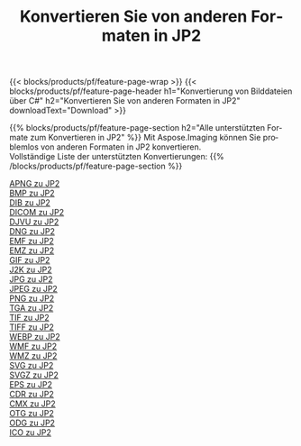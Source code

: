 ﻿---
title: Konvertieren Sie von anderen Formaten in JP2 
weight: 3920
url: /de/net/conversion/to/jp2 
lang: de
langdirlevel: 2
locales: zh-hans,ja,it,ru,de,es,fr,nl,id,lt,pl,pt,vi,tr,ko,zh-hant,ar,hi,th,sv,cs,uk,he
description: Mit Aspose.Imaging können Sie problemlos von anderen Formaten in JP2 konvertieren
---

{{< blocks/products/pf/feature-page-wrap >}}
{{< blocks/products/pf/feature-page-header h1="Konvertierung von Bilddateien über C#" h2="Konvertieren Sie von anderen Formaten in JP2" downloadText="Download" >}}


{{% blocks/products/pf/feature-page-section  h2="Alle unterstützten Formate zum Konvertieren in JP2" %}}
Mit Aspose.Imaging können Sie problemlos von anderen Formaten in JP2 konvertieren.
<br/>
Vollständige Liste der unterstützten Konvertierungen:
{{% /blocks/products/pf/feature-page-section %}}
<div class="container-fluid productfamilypage bg-gray">
    <div class="convertypes bg-gray agp-content section">
        <div class="container">
		<div class="row other-converters">
		    <div class='col-md-2 other-converter remove-lp remove-rp'><a href="/imaging/de/net/conversion/apng-to-jp2" >APNG zu JP2</a></div>
<div class='col-md-2 other-converter remove-lp remove-rp'><a href="/imaging/de/net/conversion/bmp-to-jp2" >BMP zu JP2</a></div>
<div class='col-md-2 other-converter remove-lp remove-rp'><a href="/imaging/de/net/conversion/dib-to-jp2" >DIB zu JP2</a></div>
<div class='col-md-2 other-converter remove-lp remove-rp'><a href="/imaging/de/net/conversion/dicom-to-jp2" >DICOM zu JP2</a></div>
<div class='col-md-2 other-converter remove-lp remove-rp'><a href="/imaging/de/net/conversion/djvu-to-jp2" >DJVU zu JP2</a></div>
<div class='col-md-2 other-converter remove-lp remove-rp'><a href="/imaging/de/net/conversion/dng-to-jp2" >DNG zu JP2</a></div>
<div class='col-md-2 other-converter remove-lp remove-rp'><a href="/imaging/de/net/conversion/emf-to-jp2" >EMF zu JP2</a></div>
<div class='col-md-2 other-converter remove-lp remove-rp'><a href="/imaging/de/net/conversion/emz-to-jp2" >EMZ zu JP2</a></div>
<div class='col-md-2 other-converter remove-lp remove-rp'><a href="/imaging/de/net/conversion/gif-to-jp2" >GIF zu JP2</a></div>
<div class='col-md-2 other-converter remove-lp remove-rp'><a href="/imaging/de/net/conversion/j2k-to-jp2" >J2K zu JP2</a></div>
<div class='col-md-2 other-converter remove-lp remove-rp'><a href="/imaging/de/net/conversion/jpg-to-jp2" >JPG zu JP2</a></div>
<div class='col-md-2 other-converter remove-lp remove-rp'><a href="/imaging/de/net/conversion/jpeg-to-jp2" >JPEG zu JP2</a></div>
<div class='col-md-2 other-converter remove-lp remove-rp'><a href="/imaging/de/net/conversion/png-to-jp2" >PNG zu JP2</a></div>
<div class='col-md-2 other-converter remove-lp remove-rp'><a href="/imaging/de/net/conversion/tga-to-jp2" >TGA zu JP2</a></div>
<div class='col-md-2 other-converter remove-lp remove-rp'><a href="/imaging/de/net/conversion/tif-to-jp2" >TIF zu JP2</a></div>
<div class='col-md-2 other-converter remove-lp remove-rp'><a href="/imaging/de/net/conversion/tiff-to-jp2" >TIFF zu JP2</a></div>
<div class='col-md-2 other-converter remove-lp remove-rp'><a href="/imaging/de/net/conversion/webp-to-jp2" >WEBP zu JP2</a></div>
<div class='col-md-2 other-converter remove-lp remove-rp'><a href="/imaging/de/net/conversion/wmf-to-jp2" >WMF zu JP2</a></div>
<div class='col-md-2 other-converter remove-lp remove-rp'><a href="/imaging/de/net/conversion/wmz-to-jp2" >WMZ zu JP2</a></div>
<div class='col-md-2 other-converter remove-lp remove-rp'><a href="/imaging/de/net/conversion/svg-to-jp2" >SVG zu JP2</a></div>
<div class='col-md-2 other-converter remove-lp remove-rp'><a href="/imaging/de/net/conversion/svgz-to-jp2" >SVGZ zu JP2</a></div>
<div class='col-md-2 other-converter remove-lp remove-rp'><a href="/imaging/de/net/conversion/eps-to-jp2" >EPS zu JP2</a></div>
<div class='col-md-2 other-converter remove-lp remove-rp'><a href="/imaging/de/net/conversion/cdr-to-jp2" >CDR zu JP2</a></div>
<div class='col-md-2 other-converter remove-lp remove-rp'><a href="/imaging/de/net/conversion/cmx-to-jp2" >CMX zu JP2</a></div>
<div class='col-md-2 other-converter remove-lp remove-rp'><a href="/imaging/de/net/conversion/otg-to-jp2" >OTG zu JP2</a></div>
<div class='col-md-2 other-converter remove-lp remove-rp'><a href="/imaging/de/net/conversion/odg-to-jp2" >ODG zu JP2</a></div>
<div class='col-md-2 other-converter remove-lp remove-rp'><a href="/imaging/de/net/conversion/ico-to-jp2" >ICO zu JP2</a></div>
                </div>
        </div>
    </div>
</div>
<br/>

